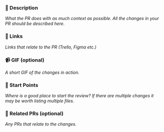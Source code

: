 ### 💬 Description
_What the PR does with as much context as possible. All the changes in your PR should be described here._
### 🔗 Links
_Links that relate to the PR (Trello, Figma etc.)_
### 📹 GIF (optional)
_A short GIF of the changes in action._
### 🚪 Start Points
_Where is a good place to start the review? If there are multiple changes it may be worth listing multiple files._
### 👫 Related PRs (optional)
_Any PRs that relate to the changes._
